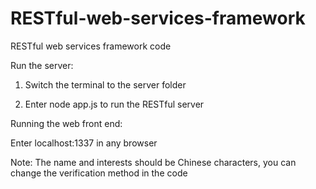 # RESTful-web-services-framework
RESTful web services framework code

Run the server:

1. Switch the terminal to the server folder

2. Enter node app.js to run the RESTful server

Running the web front end:

Enter localhost:1337 in any browser

Note: The name and interests should be Chinese characters, you can change the verification method in the code
